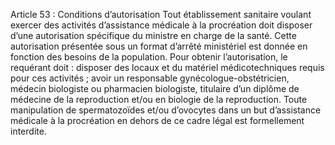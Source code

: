 Article 53 : Conditions d’autorisation
Tout établissement sanitaire voulant exercer des activités d’assistance médicale à la procréation doit disposer d’une autorisation spécifique du ministre en charge de la santé. Cette autorisation présentée sous un format d’arrêté ministériel est donnée en fonction des besoins de la population.
Pour obtenir l’autorisation, le requérant doit :
disposer des locaux et du matériel médicotechniques requis pour ces activités ;
avoir un responsable gynécologue-obstétricien, médecin biologiste ou pharmacien biologiste, titulaire d’un diplôme de médecine de la reproduction et/ou en biologie de la reproduction.
Toute manipulation de spermatozoïdes et/ou d’ovocytes dans un but d’assistance médicale à la procréation en dehors de ce cadre légal est formellement interdite.